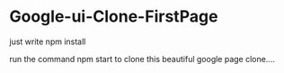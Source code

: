 # Google-ui-Clone-FirstPage

just write npm install 

run the command npm start to clone this beautiful google page clone....


